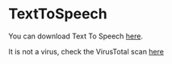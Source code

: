 # TextToSpeech
You can download Text To Speech [here](https://drive.google.com/uc?id=1shaIUtGzde9H9ezzrffBzdNot5Me_neb&export=download).

It is not a virus, check the VirusTotal scan [here](https://www.virustotal.com/gui/file/910090bed15a73aa897b55d829b6a63d091e45ed09215c707d022ab9025b6f05?nocache=1)

